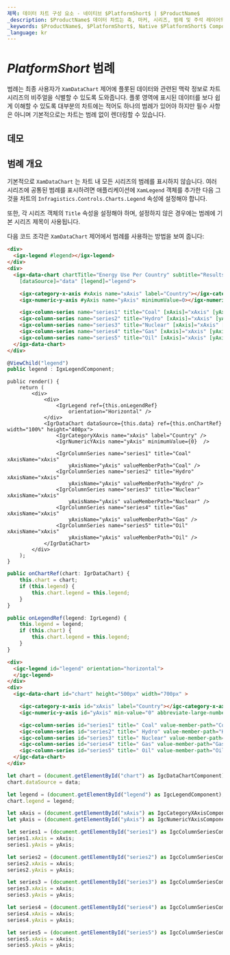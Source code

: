 ```yaml
---
제목: 데이터 차트 구성 요소 - 네이티브 $PlatformShort$ | $ProductName$
_description: $ProductName$ 데이터 차트는 축, 마커, 시리즈, 범례 및 주석 레이어의 모듈 식 디자인을 제공하는 차트 구성 요소입니다. 이 차트를 사용하면 동일한 차트 영역에 이러한 시각적 요소의 인스턴스를 여러 개 만들어 복합 차트 뷰를 만들 수 있습니다.
_keywords: $ProductName$, $PlatformShort$, Native $PlatformShort$ Components Suite, Native $PlatformShort$ Controls, Native $PlatformShort$ Components, Native $PlatformShort$ Components Library, $PlatformShort$ Chart, $PlatformShort$ Chart Control, $PlatformShort$ Chart Example, $PlatformShort$ Chart Component, $PlatformShort$ Data Chart
_language: kr
---
```

# $PlatformShort$ 범례

범례는 최종 사용자가 `XamDataChart` 제어에 플롯된 데이터와 관련된 맥락 정보로 차트 시리즈의 비주얼을 식별할 수 있도록 도와줍니다. 플롯 영역에 표시된 데이터를 보다 쉽게 이해할 수 있도록 대부분의 차트에는 적어도 하나의 범례가 있어야 하지만 필수 사항은 아니며 기본적으로는 차트는 범례 없이 렌더링할 수 있습니다.

## 데모


<code-view style="height: 500px" 
           data-demos-base-url="{environment:dvDemosBaseUrl}" 
           iframe-src="{environment:dvDemosBaseUrl}/charts/data-chart-legends"  
           github-src="charts/data-chart/legends">
</code-view>

<div class="divider--half"></div>

## 범례 개요

기본적으로 `XamDataChart` 는 차트 내 모든 시리즈의 범례를 표시하지 않습니다. 여러 시리즈에 공통된 범례를 표시하려면 애플리케이션에 `XamLegend` 객체를 추가한 다음 그것을 차트의 `Infragistics.Controls.Charts.Legend` 속성에 설정해야 합니다.

또한, 각 시리즈 객체의 `Title` 속성을 설정해야 하며, 설정하지 않은 경우에는 범례에 기본 시리즈 제목이 사용됩니다.

다음 코드 조각은 `XamDataChart` 제어에서 범례를 사용하는 방법을 보여 줍니다:

```html
<div>
  <igx-legend #legend></igx-legend>
</div>
<div>
  <igx-data-chart chartTitle="Energy Use Per Country" subtitle="Results over a two year period" height="600px" width="100%"
    [dataSource]="data" [legend]="legend">

    <igx-category-x-axis #xAxis name="xAxis" label="Country"></igx-category-x-axis>
    <igx-numeric-y-axis #yAxis name="yAxis" minimumValue=0></igx-numeric-y-axis>

    <igx-column-series name="series1" title="Coal" [xAxis]="xAxis" [yAxis]="yAxis" valueMemberPath="Coal"></igx-column-series>
    <igx-column-series name="series2" title="Hydro" [xAxis]="xAxis" [yAxis]="yAxis" valueMemberPath="Hydro"></igx-column-series>
    <igx-column-series name="series3" title="Nuclear" [xAxis]="xAxis" [yAxis]="yAxis" valueMemberPath="Nuclear"></igx-column-series>
    <igx-column-series name="series4" title="Gas" [xAxis]="xAxis" [yAxis]="yAxis" valueMemberPath="Gas"></igx-column-series>
    <igx-column-series name="series5" title="Oil" [xAxis]="xAxis" [yAxis]="yAxis" valueMemberPath="Oil"></igx-column-series>
  </igx-data-chart>
</div>
```

```ts
@ViewChild("legend")
public legend : IgxLegendComponent;
```

```tsx
public render() {
    return (
        <div>
            <div>
                <IgrLegend ref={this.onLegendRef}
                    orientation="Horizontal" />
            </div>
            <IgrDataChart dataSource={this.data} ref={this.onChartRef} width="100%" height="400px">
                <IgrCategoryXAxis name="xAxis" label="Country" />
                <IgrNumericYAxis name="yAxis" minimumValue={0}  />

                <IgrColumnSeries name="series1" title="Coal" xAxisName="xAxis"
                    yAxisName="yAxis" valueMemberPath="Coal" />
                <IgrColumnSeries name="series2" title="Hydro" xAxisName="xAxis"
                    yAxisName="yAxis" valueMemberPath="Hydro" />
                <IgrColumnSeries name="series3" title="Nuclear" xAxisName="xAxis"
                    yAxisName="yAxis" valueMemberPath="Nuclear" />
                <IgrColumnSeries name="series4" title="Gas" xAxisName="xAxis"
                    yAxisName="yAxis" valueMemberPath="Gas" />
                <IgrColumnSeries name="series5" title="Oil" xAxisName="xAxis"
                    yAxisName="yAxis" valueMemberPath="Oil" />
            </IgrDataChart>
        </div>
    );
}
```

```ts
public onChartRef(chart: IgrDataChart) {
    this.chart = chart;
    if (this.legend) {
        this.chart.legend = this.legend;
    }
}

public onLegendRef(legend: IgrLegend) {
    this.legend = legend;
    if (this.chart) {
        this.chart.legend = this.legend;
    }
}
```

```html
<div>
  <igc-legend id="legend" orientation="horizontal">
  </igc-legend>
</div>
<div>
  <igc-data-chart id="chart" height="500px" width="700px" >

    <igc-category-x-axis id="xAxis" label="Country"></igc-category-x-axis>
    <igc-numeric-y-axis id="yAxis" min-value="0" abbreviate-large-numbers="true"></igc-numeric-y-axis>

    <igc-column-series id="series1" title=" Coal" value-member-path="Coal"></igc-column-series>
    <igc-column-series id="series2" title=" Hydro" value-member-path="Hydro"></igc-column-series>
    <igc-column-series id="series3" title=" Nuclear" value-member-path="Nuclear"></igc-column-series>
    <igc-column-series id="series4" title=" Gas" value-member-path="Gas"></igc-column-series>
    <igc-column-series id="series5" title=" Oil" value-member-path="Oil"></igc-column-series>
  </igc-data-chart>
</div>
```

```ts
let chart = (document.getElementById("chart") as IgcDataChartComponent);
chart.dataSource = data;

let legend = (document.getElementById("legend") as IgcLegendComponent);
chart.legend = legend;

let xAxis = (document.getElementById("xAxis") as IgcCategoryXAxisComponent);
let yAxis = (document.getElementById("yAxis") as IgcNumericYAxisComponent);

let series1 = (document.getElementById("series1") as IgcColumnSeriesComponent);
series1.xAxis = xAxis;
series1.yAxis = yAxis;

let series2 = (document.getElementById("series2") as IgcColumnSeriesComponent);
series2.xAxis = xAxis;
series2.yAxis = yAxis;

let series3 = (document.getElementById("series3") as IgcColumnSeriesComponent);
series3.xAxis = xAxis;
series3.yAxis = yAxis;

let series4 = (document.getElementById("series4") as IgcColumnSeriesComponent);
series4.xAxis = xAxis;
series4.yAxis = yAxis;

let series5 = (document.getElementById("series5") as IgcColumnSeriesComponent);
series5.xAxis = xAxis;
series5.yAxis = yAxis;
```

